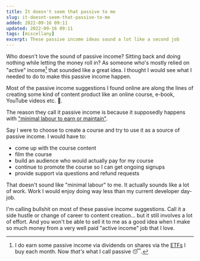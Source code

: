 ```yaml
---
title: It doesn't seem that passive to me
slug: it-doesnt-seem-that-passive-to-me
added: 2022-09-16 09:11
updated: 2022-09-16 09:11
tags: [miscellany]
excerpt: These passive income ideas sound a lot like a second job
---
```


Who doesn't love the sound of passive income? Sitting back and doing nothing while letting the money roll in? As someone who's mostly relied on "active" income[^1] that sounded like a great idea. I thought I would see what I needed to do to make this passive income happen.

Most of the passive income suggestions I found online are along the lines of creating some kind of content product like an online course, e-book, YouTube videos etc. 🤔.

The reason they call it passive income is because it supposedly happens with ["minimal labour to earn or maintain"](https://en.wikipedia.org/wiki/Passive_income).

Say I were to choose to create a course and try to use it as a source of passive income. I would have to:

- come up with the course content
- film the course
- build an audience who would actually pay for my course
- continue to promote the course so I can get ongoing signups
- provide support via questions and refund requests

That doesn't sound like "minimal labour" to me. It actually sounds like a lot of work. Work I would enjoy doing way less than my current developer day-job.

I'm calling bullshit on most of these passive income suggestions. Call it a side hustle or change of career to content creation... but it still involves a lot of effort. And you won't be able to sell it to me as a good idea when I make so much money from a very well paid "active income" job that I love.

[^1]: I do earn some passive income via dividends on shares via the [ETFs](https://www.investopedia.com/terms/e/etf.asps) I buy each month. Now _that's_ what I call passive 😴.
